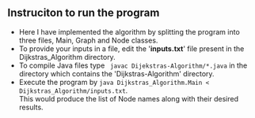 ## Instruciton to run the program

* Here I have implemented the algorithm by splitting the program into three files, Main, Graph and Node classes. <br>
* To provide your inputs in a file, edit the '**inputs.txt**' file present in the Dijkstras_Algorithm directory.
* To compile Java files type ``` javac Dijekstras-Algorithm/*.java``` in the directory which contains the 'Dijkstras-Algorithm' directory.
* Execute the program by ```java Dijkstras_Algorithm.Main < Dijkstras_Algorithm/inputs.txt```. <br>
  This would produce the list of Node names along with their desired results.
